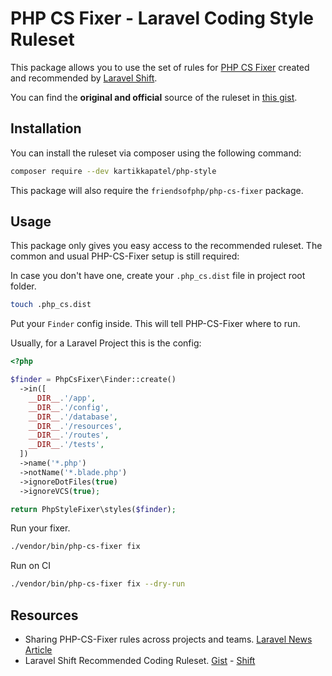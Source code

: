 #  PHP CS Fixer - Laravel Coding Style Ruleset 

This package allows you to use the set of rules for [PHP CS Fixer](https://github.com/FriendsOfPhp/PHP-CS-Fixer) created and recommended by [Laravel Shift](https://laravelshift.com/).

You can find the **original and official** source of the ruleset in [this gist](https://gist.github.com/laravel-shift/cab527923ed2a109dda047b97d53c200).


## Installation
You can install the ruleset via composer using the following command:

```sh
composer require --dev kartikkapatel/php-style
```

This package will also require the `friendsofphp/php-cs-fixer` package.

## Usage
This package only gives you easy access to the recommended ruleset. The common and usual PHP-CS-Fixer setup
is still required:

In case you don't have one, create your `.php_cs.dist` file in project root folder.

```sh
touch .php_cs.dist
```

Put your `Finder` config inside. This will tell PHP-CS-Fixer where to run.

Usually, for a Laravel Project this is the config:

```php
<?php

$finder = PhpCsFixer\Finder::create()
  ->in([
    __DIR__.'/app',
    __DIR__.'/config',
    __DIR__.'/database',
    __DIR__.'/resources',
    __DIR__.'/routes',
    __DIR__.'/tests',
  ])
  ->name('*.php')
  ->notName('*.blade.php')
  ->ignoreDotFiles(true)
  ->ignoreVCS(true);    

return PhpStyleFixer\styles($finder);               

```

Run your fixer.

```sh
./vendor/bin/php-cs-fixer fix
```

Run on CI

```sh
./vendor/bin/php-cs-fixer fix --dry-run
```


## Resources

- Sharing PHP-CS-Fixer rules across projects and teams. [Laravel News Article](https://laravel-news.com/sharing-php-cs-fixer-rules-across-projects-and-teams)
- Laravel Shift Recommended Coding Ruleset. [Gist](https://gist.github.com/laravel-shift/cab527923ed2a109dda047b97d53c200) - [Shift](https://laravelshift.com/)
